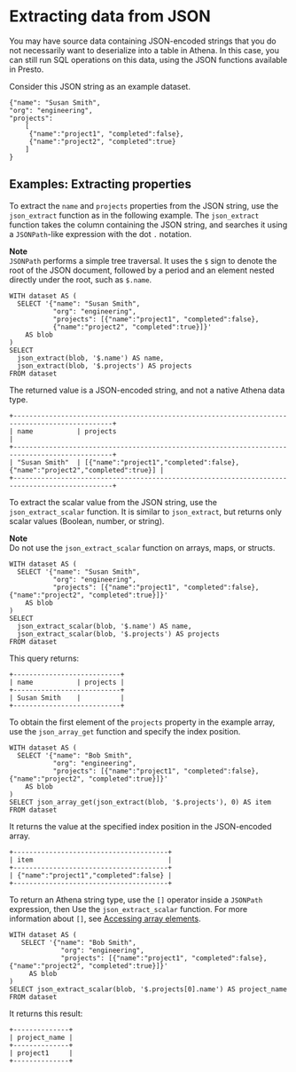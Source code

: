 # Extracting data from JSON<a name="extracting-data-from-JSON"></a>

You may have source data containing JSON\-encoded strings that you do not necessarily want to deserialize into a table in Athena\. In this case, you can still run SQL operations on this data, using the JSON functions available in Presto\.

Consider this JSON string as an example dataset\.

```
{"name": "Susan Smith",
"org": "engineering",
"projects":
    [
     {"name":"project1", "completed":false},
     {"name":"project2", "completed":true}
    ]
}
```

## Examples: Extracting properties<a name="examples-extracting-properties"></a>

To extract the `name` and `projects` properties from the JSON string, use the `json_extract` function as in the following example\. The `json_extract` function takes the column containing the JSON string, and searches it using a `JSONPath`\-like expression with the dot `.` notation\.

**Note**  
 `JSONPath` performs a simple tree traversal\. It uses the `$` sign to denote the root of the JSON document, followed by a period and an element nested directly under the root, such as `$.name`\.

```
WITH dataset AS (
  SELECT '{"name": "Susan Smith",
           "org": "engineering",
           "projects": [{"name":"project1", "completed":false},
           {"name":"project2", "completed":true}]}'
    AS blob
)
SELECT
  json_extract(blob, '$.name') AS name,
  json_extract(blob, '$.projects') AS projects
FROM dataset
```

The returned value is a JSON\-encoded string, and not a native Athena data type\.

```
+-----------------------------------------------------------------------------------------------+
| name           | projects                                                                     |
+-----------------------------------------------------------------------------------------------+
| "Susan Smith"  | [{"name":"project1","completed":false},{"name":"project2","completed":true}] |
+-----------------------------------------------------------------------------------------------+
```

To extract the scalar value from the JSON string, use the `json_extract_scalar` function\. It is similar to `json_extract`, but returns only scalar values \(Boolean, number, or string\)\.

**Note**  
Do not use the `json_extract_scalar` function on arrays, maps, or structs\.

```
WITH dataset AS (
  SELECT '{"name": "Susan Smith",
           "org": "engineering",
           "projects": [{"name":"project1", "completed":false},{"name":"project2", "completed":true}]}'
    AS blob
)
SELECT
  json_extract_scalar(blob, '$.name') AS name,
  json_extract_scalar(blob, '$.projects') AS projects
FROM dataset
```

This query returns:

```
+---------------------------+
| name           | projects |
+---------------------------+
| Susan Smith    |          |
+---------------------------+
```

To obtain the first element of the `projects` property in the example array, use the `json_array_get` function and specify the index position\.

```
WITH dataset AS (
  SELECT '{"name": "Bob Smith",
           "org": "engineering",
           "projects": [{"name":"project1", "completed":false},{"name":"project2", "completed":true}]}'
    AS blob
)
SELECT json_array_get(json_extract(blob, '$.projects'), 0) AS item
FROM dataset
```

It returns the value at the specified index position in the JSON\-encoded array\.

```
+---------------------------------------+
| item                                  |
+---------------------------------------+
| {"name":"project1","completed":false} |
+---------------------------------------+
```

To return an Athena string type, use the `[]` operator inside a `JSONPath` expression, then Use the `json_extract_scalar` function\. For more information about `[]`, see [Accessing array elements](accessing-array-elements.md)\.

```
WITH dataset AS (
   SELECT '{"name": "Bob Smith",
             "org": "engineering",
             "projects": [{"name":"project1", "completed":false},{"name":"project2", "completed":true}]}'
     AS blob
)
SELECT json_extract_scalar(blob, '$.projects[0].name') AS project_name
FROM dataset
```

It returns this result:

```
+--------------+
| project_name |
+--------------+
| project1     |
+--------------+
```
